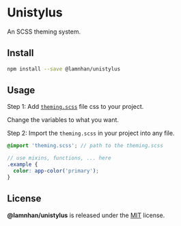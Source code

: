 # Unistylus

An SCSS theming system.

## Install

```sh
npm install --save @lamnhan/unistylus
```

## Usage

Step 1: Add [`theming.scss`](https://github.com/lamnhan/unistylus/blob/master/theming.scss) file css to your project.

Change the variables to what you want.

Step 2: Import the `theming.scss` in your project into any file.

```scss
@import 'theming.scss'; // path to the theming.scss

// use mixins, functions, ... here
.example {
  color: app-color('primary');
}
```

## License

**@lamnhan/unistylus** is released under the [MIT](https://github.com/lamnhan/unistylus/blob/master/LICENSE) license.
